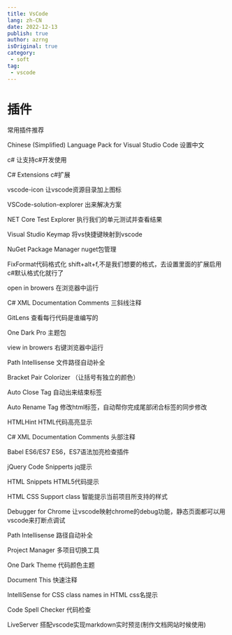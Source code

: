 ```yaml
---
title: VsCode
lang: zh-CN
date: 2022-12-13
publish: true
author: azrng
isOriginal: true
category:
 - soft
tag:
 - vscode
---
```


# 插件

常用插件推荐

Chinese (Simplified) Language Pack for Visual Studio Code  设置中文

c#    让支持c#开发使用

C# Extensions   c#扩展

vscode-icon 让vscode资源目录加上图标

VSCode-solution-explorer 出来解决方案

NET Core Test Explorer 执行我们的单元测试并查看结果

Visual Studio Keymap  将vs快捷键映射到vscode

NuGet Package Manager nuget包管理

FixFormat代码格式化 shift+alt+f,不是我们想要的格式，去设置里面的扩展启用c#默认格式化就行了

 

open in browers 在浏览器中运行

C# XML Documentation Comments  三斜线注释

GitLens 查看每行代码是谁编写的

One Dark Pro 主题包

 

 

view in browers 右键浏览器中运行

Path Intellisense 文件路径自动补全

Bracket Pair Colorizer （让括号有独立的颜色）

Auto Close Tag  自动出来结束标签

Auto Rename Tag 修改html标签，自动帮你完成尾部闭合标签的同步修改

HTMLHint HTML代码高亮显示

 

C# XML Documentation Comments 头部注释

Babel ES6/ES7 ES6，ES7语法加亮检查插件

jQuery Code Snipperts jq提示

HTML Snippets HTML5代码提示

HTML CSS Support   class 智能提示当前项目所支持的样式

Debugger for Chrome  让vscode映射chrome的debug功能，静态页面都可以用vscode来打断点调试

Path Intellisense 路径自动补全

Project Manager 多项目切换工具

 

One Dark Theme 代码颜色主题

 

Document This 快速注释

IntelliSense for CSS class names in HTML  css名提示

Code Spell Checker 代码检查

LiveServer 搭配vscode实现markdown实时预览(制作文档网站时候使用)